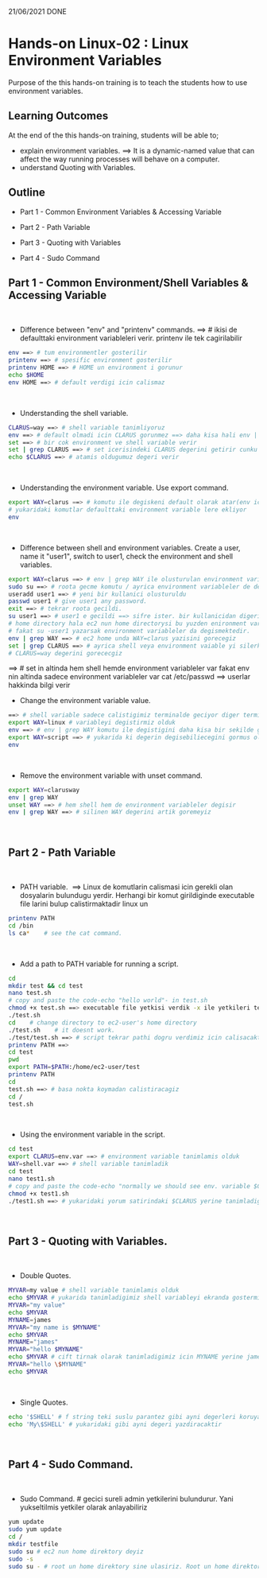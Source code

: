 21/06/2021 DONE
# Hands-on Linux-02 : Linux Environment Variables

Purpose of the this hands-on training is to teach the students how to use environment variables.

## Learning Outcomes

At the end of the this hands-on training, students will be able to;

- explain environment variables.
==> It is a dynamic-named value that can affect the way running processes will behave on a computer.
- understand Quoting with Variables.

## Outline

- Part 1 - Common Environment Variables & Accessing Variable

- Part 2 - Path Variable

- Part 3 - Quoting with Variables

- Part 4 - Sudo Command

## Part 1 - Common Environment/Shell Variables & Accessing Variable
​
- Difference between "env" and "printenv" commands.
​==> # ikisi de defaulttaki environment variableleri verir. printenv ile tek cagirilabilir
```bash
env ==> # tum environmentler gosterilir
printenv ==> # spesific environment gosterilir
printenv HOME ==> # HOME un environment i gorunur
echo $HOME
env HOME ==> # default verdigi icin calismaz
```
​
- Understanding the shell variable.
​
```bash
CLARUS=way ==> # shell variable tanimliyoruz
env ==> # default olmadi icin CLARUS gorunmez ==> daha kisa hali env | grep CLARUS tek tek bakmayi engeller
set ==> # bir cok environment ve shell variable verir
set | grep CLARUS ==> # set icerisindeki CLARUS degerini getirir cunku tum variableleri verir
echo $CLARUS ==> # atamis oldugumuz degeri verir 
```
​
- Understanding the environment variable. Use export command.
​
```bash
export WAY=clarus ==> # komutu ile degiskeni default olarak atar(env icerisine)==> bu komut env ye yazdiracak sekilde guclu bir komuttur
# yukaridaki komutlar defaulttaki environment variable lere ekliyor
env
```
​
- Difference between shell and environment variables. Create a user, name it "user1", switch to user1, check the environment and shell variables.
​
```bash
export WAY=clarus ==> # env | grep WAY ile olusturulan environment variable yi goruruz
sudo su ==> # roota gecme komutu / ayrica environment variableler de degisir cunku rooton environment variableleri farklidir. burada env | grep CLARUS komutu gorunmez cunku tanimlanan CLARUS degiskeni sadece ec2 icin gecerliydi. [root@ip-172-32-62-58 ec2_user]# ==> ec2 yazmasinin sebebi home directory rootun degil ec2 nun home directorysi
useradd user1 ==> # yeni bir kullanici olusturuldu 
passwd user1 # give user1 any password.
exit ==> # tekrar roota gecildi.
su user1 ==> # user1 e gecildi ==> sifre ister. bir kullanicidan digerine gecerken password sorar fakat bu gecis roottan olursa password sormaz
# home directory hala ec2 nun home directorysi bu yuzden enironment variableler degismez.
# fakat su -user1 yazarsak environment variableler da degismektedir.
env | grep WAY ==> # ec2 home unda WAY=clarus yazisini gorecegiz
set | grep CLARUS ==> # ayrica shell veya environment vaiable yi silerken unset komutunu kullaniyoruz (unset WAY)
# CLARUS=way degerini gorececgiz
```
==> # set in altinda hem shell hemde environment variableler var fakat env nin altinda sadece environment variableler var
​cat /etc/passwd ==> userlar hakkinda bilgi verir
- Change the environment variable value.
​
```bash
==> # shell variable sadece calistigimiz terminalde geciyor diger terminalde gorunmez
export WAY=linux # variableyi degistirmiz olduk
env ==> # env | grep WAY komutu ile degistigini daha kisa bir sekilde gorebiliriz
export WAY=script ==> # yukarida ki degerin degisebiliecegini gormus oluyoruz
env
```
​
- Remove the environment variable with unset command.
​
```bash
export WAY=clarusway
env | grep WAY
unset WAY ==> # hem shell hem de environment variableler degisir
env | grep WAY ==> # silinen WAY degerini artik goremeyiz 
```
​
## Part 2 - Path Variable
​
- PATH variable.
​ ==> Linux de komutlarin calismasi icin gerekli olan dosyalarin bulundugu yerdir. Herhangi bir komut girildiginde executable file larini bulup calistirmaktadir linux un

```bash
printenv PATH 
cd /bin
ls ca*    # see the cat command.
```
​
- Add a path to PATH variable for running a script.
​
```bash
cd
mkdir test && cd test
nano test.sh
# copy and paste the code-echo "hello world"- in test.sh
chmod +x test.sh ==> executable file yetkisi verdik -x ile yetkileri tekrar  geri alabiliriz
./test.sh
cd    # change directory to ec2-user's home directory
./test.sh    # it doesnt work. 
./test/test.sh ==> # script tekrar pathi dogru verdimiz icin calisacaktir
printenv PATH ==> 
cd test
pwd
export PATH=$PATH:/home/ec2-user/test
printenv PATH
cd
test.sh ==> # basa nokta koymadan calistiracagiz
cd /
test.sh
```
​
- Using the environment variable in the script.
​
```bash
cd test
export CLARUS=env.var ==> # environment variable tanimlamis olduk
WAY=shell.var ==> # shell variable tanimladik
cd test
nano test1.sh
# copy and paste the code-echo "normally we should see env. variable $CLARUS but probably we can't see the shell variable $WAY "
chmod +x test1.sh
./test1.sh ==> # yukaridaki yorum satirindaki $CLARUS yerine tanimladigimiz env.var i gorecegiz ama $WAY e tanimladigimiz degeri goremeyecegiz/ YANI baska komutun icerisinde environment gorunurken shell variable gorunmez
```
​
## Part 3 - Quoting with Variables.
​
- Double Quotes.
​
```bash
MYVAR=my value # shell variable tanimlamis olduk
echo $MYVAR # yukarida tanimladigimiz shell variableyi ekranda gostermis olduk
MYVAR="my value"
echo $MYVAR
MYNAME=james
MYVAR="my name is $MYNAME"
echo $MYVAR
MYNAME="james"
MYVAR="hello $MYNAME"
echo $MYVAR # cift tirnak olarak tanimladigimiz icin MYNAME yerine james gelecek
MYVAR="hello \$MYNAME"
echo $MYVAR
```
​
- Single Quotes.
​
```bash
echo '$SHELL' # f string teki suslu parantez gibi ayni degerleri koruyacak. Fakat cift tirnak olarak yazdiracak olursak bize env deki pathini verecektir
echo 'My\$SHELL' # yukaridaki gibi ayni degeri yazdiracaktir
```
​
## Part 4 - Sudo Command.
​
- Sudo Command. # gecici sureli admin yetkilerini bulundurur. Yani yukseltilmis yetkiler olarak anlayabiliriz
​
```bash
yum update
sudo yum update
cd /
mkdir testfile
sudo su # ec2 nun home direktory deyiz
sudo -s
sudo su - # root un home direktory sine ulasiriz. Root un home direktory si home altinda degil root un altindadir
```